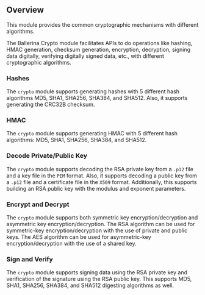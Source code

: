 ## Overview

This module provides the common cryptographic mechanisms with different algorithms.

The Ballerina Crypto module facilitates APIs to do operations like hashing, HMAC generation, checksum generation, encryption, decryption, signing data digitally, verifying digitally signed data, etc., with different cryptographic algorithms.

### Hashes

The `crypto` module supports generating hashes with 5 different hash algorithms MD5, SHA1, SHA256, SHA384, and SHA512. Also, it supports generating the CRC32B checksum.

### HMAC

The `crypto` module supports generating HMAC with 5 different hash algorithms: MD5, SHA1, SHA256, SHA384, and SHA512.

### Decode Private/Public Key

The `crypto` module supports decoding the RSA private key from a `.p12` file and a key file in the `PEM` format. Also, it supports decoding a public key from a `.p12` file and a certificate file in the `X509` format. Additionally, this supports building an RSA public key with the modulus and exponent parameters.

### Encrypt and Decrypt

The `crypto` module supports both symmetric key encryption/decryption and asymmetric key encryption/decryption. The RSA algorithm can be used for symmetric-key encryption/decryption with the use of private and public keys. The AES algorithm can be used for asymmetric-key encryption/decryption with the use of a shared key.

### Sign and Verify

The `crypto` module supports signing data using the RSA private key and verification of the signature using the RSA public key. This supports MD5, SHA1, SHA256, SHA384, and SHA512 digesting algorithms as well.
